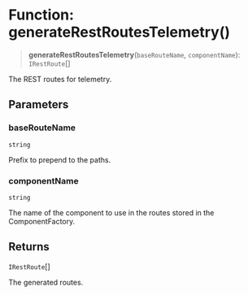 # Function: generateRestRoutesTelemetry()

> **generateRestRoutesTelemetry**(`baseRouteName`, `componentName`): `IRestRoute`[]

The REST routes for telemetry.

## Parameters

### baseRouteName

`string`

Prefix to prepend to the paths.

### componentName

`string`

The name of the component to use in the routes stored in the ComponentFactory.

## Returns

`IRestRoute`[]

The generated routes.
